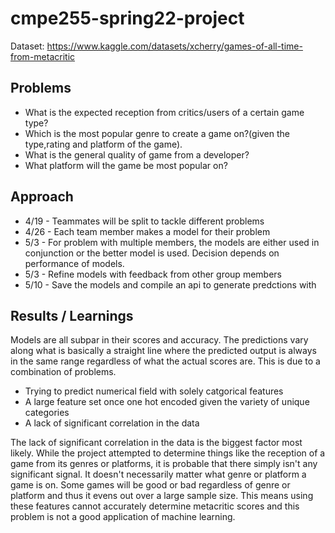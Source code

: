 # cmpe255-spring22-project
Dataset: https://www.kaggle.com/datasets/xcherry/games-of-all-time-from-metacritic

## Problems 
* What is the expected reception from critics/users of a certain game type?
* Which is the most popular genre to create a game on?(given the type,rating and platform of the game).
* What is the general quality of game from a developer?
* What platform will the game be most popular on?

## Approach
* 4/19 - Teammates will be split to tackle different problems
* 4/26 - Each team member makes a model for their problem
* 5/3 - For problem with multiple members, the models are either used in conjunction or the better model is used. Decision depends on performance of models.
* 5/3 - Refine models with feedback from other group members
* 5/10 - Save the models and compile an api to generate predctions with

## Results / Learnings
Models are all subpar in their scores and accuracy. The predictions vary along what is basically a straight line where the predicted output is always in the same range 
regardless of what the actual scores are. This is due to a combination of problems.

* Trying to predict numerical field with solely catgorical features
* A large feature set once one hot encoded given the variety of unique categories
* A lack of significant correlation in the data  

The lack of significant correlation in the data is the biggest factor most likely. While the project attempted to determine things like the reception of a game from 
its genres or platforms, it is probable that there simply isn't any significant signal. It doesn't necessarily matter what genre or platform a game is on. Some games 
will be good or bad regardless of genre or platform and thus it evens out over a large sample size. This means using these features cannot accurately determine 
metacritic scores and this problem is not a good application of machine learning.
